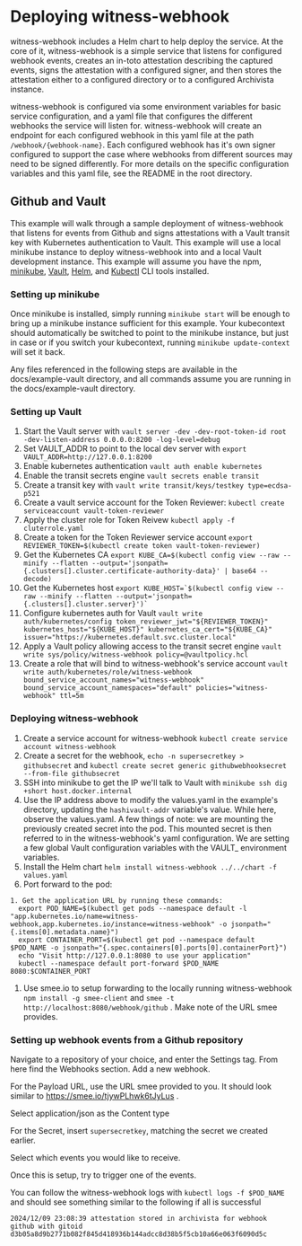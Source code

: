 # Deploying witness-webhook

witness-webhook includes a Helm chart to help deploy the service. At the core of it, witness-webhook is a simple service that listens for configured webhook events, creates an in-toto attestation describing the captured events, signs the attestation with a configured signer, and then stores the attestation either to a configured directory or to a configured Archivista instance.

witness-webhook is configured via some environment variables for basic service configuration, and a yaml file that configures the different webhooks the service will listen for. witness-webhook will create an endpoint for each configured webhook in this yaml file at the path `/webhook/{webhook-name}`. Each configured webhook has it's own signer configured to support the case where webhooks from different sources may need to be signed differently. For more details on the specific configuration variables and this yaml file, see the README in the root directory.

## Github and Vault

This example will walk through a sample deployment of witness-webhook that listens for events from Github and signs attestations with a Vault transit key with Kubernetes authentication to Vault. This example will use a local minikube instance to deploy witness-webhook into and a local Vault development instance. This example will assume you have the npm, [minikube](https://minikube.sigs.k8s.io/docs/start), [Vault](https://www.markdownguide.org/basic-syntax/), [Helm](https://helm.sh/docs/intro/install), and [Kubectl](https://kubernetes.io/docs/tasks/tools/#kubectl)  CLI tools installed.

### Setting up minikube

Once minikube is installed, simply running `minikube start` will be enough to bring up a minikube instance sufficient for this example. Your kubecontext should automatically be switched to point to the minikube instance, but just in case or if you switch your kubecontext, running `minikube update-context` will set it back.

Any files referenced in the following steps are available in the docs/example-vault directory, and all commands assume you are running in the docs/example-vault directory.

### Setting up Vault

1. Start the Vault server with `vault server -dev -dev-root-token-id root -dev-listen-address 0.0.0.0:8200 -log-level=debug`
1. Set VAULT_ADDR to point to the local dev server with `export VAULT_ADDR=http://127.0.0.1:8200`
1. Enable kubernetes authentication `vault auth enable kubernetes`
1. Enable the transit secrets engine `vault secrets enable transit`
1. Create a transit key with `vault write transit/keys/testkey type=ecdsa-p521`
1. Create a vault service account for the Token Reviewer: `kubectl create serviceaccount vault-token-reviewer`
1. Apply the cluster role for Token Reivew `kubectl apply -f cluterrole.yaml`
1. Create a token for the Token Reviewer service account `export REVIEWER_TOKEN=$(kubectl create token vault-token-reviewer)`
1. Get the Kubernetes CA `export KUBE_CA=$(kubectl config view --raw --minify --flatten --output='jsonpath={.clusters[].cluster.certificate-authority-data}' | base64 --decode)`
1. Get the Kubernetes host `` export KUBE_HOST=`$(kubectl config view --raw --minify --flatten --output='jsonpath={.clusters[].cluster.server}')` ``
1. Configure kubernetes auth for Vault `vault write auth/kubernetes/config token_reviewer_jwt="${REVIEWER_TOKEN}" kubernetes_host="${KUBE_HOST}" kubernetes_ca_cert="${KUBE_CA}" issuer="https://kubernetes.default.svc.cluster.local"`
1. Apply a Vault policy allowing access to the transit secret engine `vault write sys/policy/witness-webhook policy=@vaultpolicy.hcl`
1. Create a role that will bind to witness-webhook's service account `vault write auth/kubernetes/role/witness-webhook bound_service_account_names="witness-webhook" bound_service_account_namespaces="default" policies="witness-webhook" ttl=5m`

### Deploying witness-webhook

1. Create a service account for witness-webhook `kubectl create service account witness-webhook`
1. Create a secret for the webhook, `echo -n supersecretkey > githubsecret` and `kubectl create secret generic githubwebhooksecret --from-file githubsecret`
1. SSH into minikube to get the IP we'll talk to Vault with `minikube ssh dig +short host.docker.internal`
1. Use the IP address above to modify the values.yaml in the example's directory, updating the `hashivault-addr` variable's value. While here, observe the values.yaml. A few things of note: we are mounting the previously created secret into the pod. This mounted secret is then referred to in the witness-webhook's yaml configuration. We are setting a few global Vault configuration variables with the VAULT_ environment variables.
1. Install the Helm chart `helm install witness-webhook ../../chart -f values.yaml`
1. Port forward to the pod:

```
1. Get the application URL by running these commands:
  export POD_NAME=$(kubectl get pods --namespace default -l "app.kubernetes.io/name=witness-webhook,app.kubernetes.io/instance=witness-webhook" -o jsonpath="{.items[0].metadata.name}")
  export CONTAINER_PORT=$(kubectl get pod --namespace default $POD_NAME -o jsonpath="{.spec.containers[0].ports[0].containerPort}")
  echo "Visit http://127.0.0.1:8080 to use your application"
  kubectl --namespace default port-forward $POD_NAME 8080:$CONTAINER_PORT
```

1. Use smee.io to setup forwarding to the locally running witness-webhook `npm install -g smee-client` and `smee -t http://localhost:8080/webhook/github` . Make note of the URL smee provides.

### Setting up webhook events from a Github repository

Navigate to a repository of your choice, and enter the Settings tag. From here find the Webhooks section. Add a new webhook.

For the Payload URL, use the URL smee provided to you. It should look similar to <https://smee.io/tjywPLhwk6tJyLus> .

Select application/json as the Content type

For the Secret, insert `supersecretkey`, matching the secret we created earlier.

Select which events you would like to receive.

Once this is setup, try to trigger one of the events.

You can follow the witness-webhook logs with `kubectl logs -f $POD_NAME` and should see something similar to the following if all is successful

```
2024/12/09 23:08:39 attestation stored in archivista for webhook github with gitoid d3b05a8d9b2771b082f845d418936b144adcc8d38b5f5cb10a66e063f6090d5c
```
